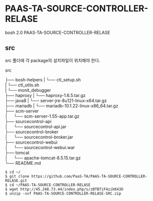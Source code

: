 # PAAS-TA-SOURCE-CONTROLLER-RELASE
bosh 2.0 PAAS-TA-SOURCE-CONTROLLER-RELASE

src
---
src 폴더에 각 package의 설치파일이 위치해야 한다.

src <br>

├── bosh-helpers
|     └── ctl_setup.sh <br>
|     └── ctl_utils.sh <br>
|     └── monit_debugger <br>
├── haproxy
|     └── haproxy-1.6.5.tar.gz <br>
├── java8
|     └── server-jre-8u121-linux-x64.tar.gz <br>
├── mariadb
|     └── mariadb-10.1.22-linux-x86_64.tar.gz <br>
├── scm-server <br>
│     └── scm-server-1.55-app.tar.gz <br>
├── sourcecontrol-api <br>
│     └── sourcecontrol-api.jar <br>
├── sourcecontrol-broker <br>
│     └── sourcecontrol-broker.jar <br>
├── sourcecontrol-webui <br>
│     └── sourcecontrol-webui.war <br>
├── tomcat <br>
│     └── apache-tomcat-8.5.15.tar.gz <br>
└── README.md <br>


```
$ cd ~/
$ git clone https://github.com/PaaS-TA/PAAS-TA-SOURCE-CONTROLLER-RELASE.git
$ cd ~/PAAS-TA-SOURCE-CONTROLLER-RELASE
$ wget http://45.248.73.44/index.php/s/zBTB7iF4zikK43D
$ unzip -xvf PAAS-TA-SOURCE-CONTROLLER-RELASE-SRC.zip
```
